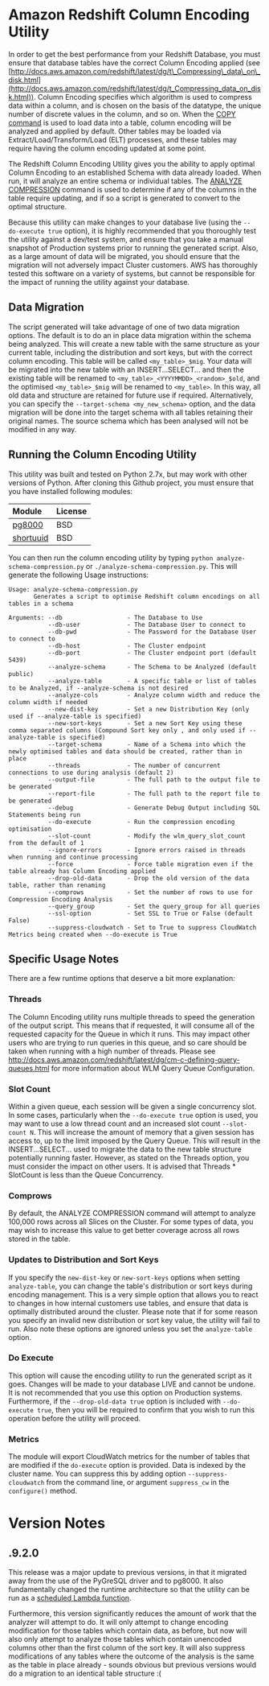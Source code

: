 # Amazon Redshift Column Encoding Utility

In order to get the best performance from your Redshift Database, you must ensure 
that database tables have the correct Column Encoding applied (see [http://docs.aws.amazon.com/redshift/latest/dg/t\_Compressing\_data\_on\_disk.html](http://docs.aws.amazon.com/redshift/latest/dg/t_Compressing_data_on_disk.html)). 
Column Encoding specifies which algorithm is used to compress data within a column, 
and is chosen on the basis of the datatype, the unique number of discrete values 
in the column, and so on. When the [COPY command](http://docs.aws.amazon.com/redshift/latest/dg/r_COPY.html)
is used to load data into a table, column encoding will be analyzed and applied by default. 
Other tables may be loaded via Extract/Load/Transform/Load (ELT) processes, and 
these tables may require having the column encoding updated at some point.

The Redshift Column Encoding Utility gives you the ability to apply optimal Column 
Encoding to an established Schema with data already loaded. When run, it will analyze 
an entire schema or individual tables. The [ANALYZE COMPRESSION](http://docs.aws.amazon.com/redshift/latest/dg/r_ANALYZE_COMPRESSION.html) 
command is used to determine if any of the columns in the table require updating, 
and if so a script is generated to convert to the optimal structure.

Because this utility can make changes to your database live (using the ```--do-execute true``` option), it is highly recommended that you thoroughly test the utility against a dev/test system, and ensure that you take a manual snapshot of Production systems prior to running the generated script. Also, as a large amount of data will be migrated, you should ensure that the migration will not adversely impact Cluster customers. AWS has thoroughly tested this software on a variety of systems, but cannot be responsible for the impact of running the utility against your database. 

## Data Migration

The script generated will take advantage of one of two data migration options. The default is to do an in place data migration within the schema being analyzed. This will create a new table with the same structure as your current table, including the distribution and sort keys, but with the correct column encoding. This table will be called ```<my_table>_$mig```. Your data will be migrated into the new table with an INSERT...SELECT... and then the existing table will be renamed to ```<my_table>_<YYYYMMDD>_<random>_$old```, and the optimised ```<my_table>_$mig``` will be renamed to ```<my_table>```. In this way, all old data and structure are retained for future use if required. Alternatively, you can specify the ```--target-schema <my_new_schema>``` option, and the data migration will be done into the target schema with all tables retaining their original names. The source schema which has been analysed will not be modified in any way.

## Running the Column Encoding Utility

This utility was built and tested on Python 2.7x, but may work with other versions of Python. After cloning this Github project, you must ensure that you have installed following modules:

| Module  | License  |
| :------ | :------- |
| [pg8000](https://pypi.python.org/pypi/pg8000) | BSD |
| [shortuuid](https://pypi.python.org/pypi/shortuuid) | BSD |
 
 You can then run the column encoding utility by typing ```python analyze-schema-compression.py``` or ```./analyze-schema-compression.py```. This will generate the following Usage instructions:

```
Usage: analyze-schema-compression.py
       Generates a script to optimise Redshift column encodings on all tables in a schema

Arguments: --db                  - The Database to Use
           --db-user             - The Database User to connect to
           --db-pwd              - The Password for the Database User to connect to
           --db-host             - The Cluster endpoint
           --db-port             - The Cluster endpoint port (default 5439)
           --analyze-schema      - The Schema to be Analyzed (default public)
           --analyze-table       - A specific table or list of tables to be Analyzed, if --analyze-schema is not desired
           --analyze-cols        - Analyze column width and reduce the column width if needed
           --new-dist-key        - Set a new Distribution Key (only used if --analyze-table is specified)
           --new-sort-keys       - Set a new Sort Key using these comma separated columns (Compound Sort key only , and only used if --analyze-table is specified)
           --target-schema       - Name of a Schema into which the newly optimised tables and data should be created, rather than in place
           --threads             - The number of concurrent connections to use during analysis (default 2)
           --output-file         - The full path to the output file to be generated
           --report-file         - The full path to the report file to be generated
           --debug               - Generate Debug Output including SQL Statements being run
           --do-execute          - Run the compression encoding optimisation
           --slot-count          - Modify the wlm_query_slot_count from the default of 1
           --ignore-errors       - Ignore errors raised in threads when running and continue processing
           --force               - Force table migration even if the table already has Column Encoding applied
           --drop-old-data       - Drop the old version of the data table, rather than renaming
           --comprows            - Set the number of rows to use for Compression Encoding Analysis
           --query_group         - Set the query_group for all queries
           --ssl-option          - Set SSL to True or False (default False)
           --suppress-cloudwatch - Set to True to suppress CloudWatch Metrics being created when --do-execute is True

```

## Specific Usage Notes

There are a few runtime options that deserve a bit more explanation:

### Threads

The Column Encoding utility runs multiple threads to speed the generation of the output script. This means that if requested, it will consume all of the requested capacity for the Queue in which it runs. This may impact other users who are trying to run queries in this queue, and so care should be taken when running with a high number of threads. Please see http://docs.aws.amazon.com/redshift/latest/dg/cm-c-defining-query-queues.html for more information about WLM Query Queue Configuration.

### Slot Count

Within a given queue, each session will be given a single concurrency slot. In some cases, particularly when the ```--do-execute true``` option is used, you may want to use a low thread count and an increased slot count ```--slot-count N```. This will increase the amount of memory that a given session has access to, up to the limit imposed by the Query Queue. This will result in the INSERT...SELECT... used to migrate the data to the new table structure potentially running faster. However, as stated on the Threads option, you must consider the impact on other users. It is advised that Threads * SlotCount is less than the Queue Concurrency.

### Comprows

By default, the ANALYZE COMPRESSION command will attempt to analyze 100,000 rows across all Slices on the Cluster. For some types of data, you may wish to increase this value to get better coverage across all rows stored in the table.

### Updates to Distribution and Sort Keys

If you specify the `new-dist-key` or `new-sort-keys` options when setting `analyze-table`, you can change the table's distribution or sort keys during encoding management. This is a very simple option that allows you to react to changes in how internal customers use tables, and ensure that data is optimally distributed around the cluster. Please note that if for some reason you specify an invalid new distribution or sort key value, the utility will fail to run. Also note these options are ignored unless you set the `analyze-table` option.

### Do Execute

This option will cause the encoding utility to run the generated script as it goes. Changes will be made to your database LIVE and cannot be undone. It is not recommended that you use this option on Production systems. Furthermore, if the ```--drop-old-data true``` option is included with ```--do-execute true```, then you will be required to confirm that you wish to run this operation before the utility will proceed.

### Metrics

The module will export CloudWatch metrics for the number of tables that are modified if the `do-execute` option is provided. Data is indexed by the cluster name. You can suppress this by adding option `--suppress-cloudwatch` from the command line, or argument `suppress_cw` in the `configure()` method.

# Version Notes

## .9.2.0

This release was a major update to previous versions, in that it migrated away from the use of the PyGreSQL driver and to pg8000. It also fundamentally changed the runtime architecture so that the utility can be run as a [scheduled Lambda function](https://github.com/awslabs/amazon-redshift-utils/tree/master/src/LambdaRunner).

Furthermore, this version significantly reduces the amount of work that the analyzer will attempt to do. It will only attempt to change encoding modification for those tables which contain data, as before, but now will also only attempt to analyze those tables which contain unencoded columns other than the first column of the sort key. It will also suppress modifications of any tables where the outcome of the analysis is the same as the table in place already - sounds obvious but previous versions would do a migration to an identical table structure :(